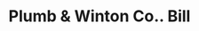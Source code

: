 ---
doi: 10.7916/D81R82HH
date_other: '1890'
date_other_textual: 1890-1899
form: printed ephemera
genre:
- Invoices
name:
- Plumb & Winton Co.
object_in_context_url: https://biggert.cul.columbia.edu/items/view/ave_biggert_00058
subject_hierarchical_geographic:
- Bridgeport, Connecticut, United States
subject_name:
- Plumb & Winton Co.
title: Plumb & Winton Co.. Bill
sort_title: Plumb & Winton Co.. Bill
call_number: ave_biggert_00058
coordinates:
- 41.186388888888885,-73.19555555555556
pid: ave_biggert_00058
identifiers: ave_biggert_00058
thumbnail: https://derivativo-1.library.columbia.edu/iiif/2/ldpd:342740/full/!256,256/0/native.jpg
permalink: /biggert/ave_biggert_00058/
layout: iiif-image-page
---